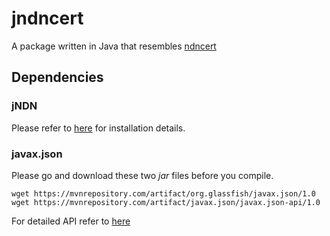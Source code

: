 # jndncert

A package written in Java that resembles [ndncert](https://github.com/named-data/ndncert/)

## Dependencies

### jNDN

Please refer to [here](https://github.com/named-data/jndn) for installation details.

### javax.json

Please go and download these two _jar_ files before you compile.

	wget https://mvnrepository.com/artifact/org.glassfish/javax.json/1.0
	wget https://mvnrepository.com/artifact/javax.json/javax.json-api/1.0

For detailed API refer to [here](https://docs.oracle.com/javaee/7/api/javax/json/package-summary.html)
